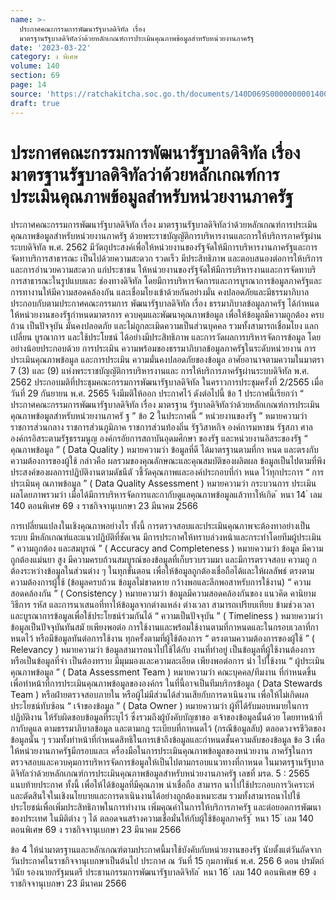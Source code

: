 ```yaml
---
name: >-
  ประกาศคณะกรรมการพัฒนารัฐบาลดิจิทัล เรื่อง
  มาตรฐานรัฐบาลดิจิทัลว่าด้วยหลักเกณฑ์การประเมินคุณภาพข้อมูลสำหรับหน่วยงานภาครัฐ
date: '2023-03-22'
category: ง พิเศษ
volume: 140
section: 69
page: 14
source: 'https://ratchakitcha.soc.go.th/documents/140D069S0000000001400.pdf'
draft: true
---
```


# ประกาศคณะกรรมการพัฒนารัฐบาลดิจิทัล เรื่อง มาตรฐานรัฐบาลดิจิทัลว่าด้วยหลักเกณฑ์การประเมินคุณภาพข้อมูลสำหรับหน่วยงานภาครัฐ

ประกาศคณะกรรมการพัฒนารัฐบาลดิจิทัล เรื่อง มาตรฐานรัฐบาลดิจิทัลว่าด้วยหลักเกณฑ์การประเมินคุณภาพข้อมูลสำหรับหน่วยงานภาครัฐ ด้วยพระราชบัญญัติการบริหารงานและการให้บริการภาครัฐผ่านระบบดิจิทัล พ.ศ. 2562 มีวัตถุประสงค์เพื่อให้หน่วยงานของรัฐจัดให้มีการบริหารงานภาครัฐและการจัดทาบริการสาธารณะ เป็นไปด้วยความสะดวก รวดเร็ว มีประสิทธิภาพ และตอบสนองต่อการให้บริการและการอำนวยความสะดวก แก่ประชาชน ให้หน่วยงานของรัฐจัดให้มีการบริหารงานและการจัดทาบริการสาธารณะในรูปแบบและ ช่องทางดิจิทัล โดยมีการบริหารจัดการและการบูรณาการข้อมูลภาครัฐและการทางานให้มีความสอดคล้องกัน และเชื่อมโยงเข้าด้วยกันอย่างมั่น คงปลอดภัยและมีธรรมาภิบาล ประกอบกับตามประกาศคณะกรรมการ พัฒนารัฐบาลดิจิทัล เรื่อง ธรรมาภิบาลข้อมูลภาครัฐ ได้กำหนดให้หน่วยงานของรัฐกำหนดมาตรการ ควบคุมและพัฒนาคุณภาพข้อมูล เพื่อให้ข้อมูลมีความถูกต้อง ครบถ้วน เป็นปัจจุบัน มั่นคงปลอดภัย และไม่ถูกละเมิดความเป็นส่วนบุคคล รวมทั้งสามารถเชื่อมโยง แลกเปลี่ยน บูรณาการ และใช้ประโยชน์ ได้อย่างมีประสิทธิภาพ และการวัดผลการบริหารจัดการข้อมูล โดยอย่างน้อยประกอบด้วย การประเมิน ความพร้อมของธรรมาภิบาลข้อมูลภาครัฐในระดับหน่วยงาน การประเมินคุณภาพข้อมูล และการประเมิน ความมั่นคงปลอดภัยของข้อมูล อาศัยอานาจตามความในมาตรา 7 (3) และ (9) แห่งพระราชบัญญัติการบริหารงานและ การให้บริการภาครัฐผ่านระบบดิจิทัล พ.ศ. 2562 ประกอบมติที่ประชุมคณะกรรมการพัฒนารัฐบาลดิจิทัล ในคราวการประชุมครั้งที่ 2/2565 เมื่อวันที่ 29 กันยายน พ.ศ. 2565 จึงมีมติให้ออก ประกาศไว้ ดังต่อไปนี้ ข้อ 1 ประกาศนี้เรียกว่า “ ประกาศคณะกรรมการพัฒนารัฐบาลดิจิทัล เรื่อง มาตรฐาน รัฐบาลดิจิทัลว่าด้วยหลักเกณฑ์การประเมินคุณภาพข้อมูลสำหรับหน่วยงานภาครั ฐ ” ข้อ 2 ในประกาศนี้ “ หน่วยงานของรัฐ ” หมายความว่า ราชการส่วนกลาง ราชการส่วนภูมิภาค ราชการส่วนท้องถิ่น รัฐวิสาหกิจ องค์การมหาชน รัฐสภา ศาล องค์กรอิสระตามรัฐธรรมนูญ องค์กรอัยการสถาบันอุดมศึกษา ของรัฐ และหน่วยงานอิสระของรัฐ “ คุณภาพข้อมูล ” ( Data Quality ) หมายความว่า ข้อมูลที่ดี ได้มาตรฐานตามที่กา หนด และตรงกับความต้องการของผู้ใช้ กล่าวคือ ผลรวมของคุณลักษณะและคุณสมบัติของผลิตผล ข้อมูลเป็นไปตามที่พึงประสงค์ของผลการปฏิบัติงานตามดัชนีตั วชี้วัดคุณภาพและองค์ประกอบที่กำ หนด ไว้ทุกประการ “ การประเมินคุ ณภาพข้อมูล ” ( Data Quality Assessment ) หมายความว่า กระบวนการ ประเมินผลโดยภาพรวมว่า เมื่อได้มีการบริหารจัดการและกากับดูแลคุณภาพข้อมูลแล้วทาให้เกิด ้ หนา 14 ่ เลม 140 ตอนพิเศษ 69 ง ราชกิจจานุเบกษา 23 มีนาคม 2566

การเปลี่ยนแปลงในเชิงคุณภาพอย่างไร ทั้งนี้ การตรวจสอบและประเมินคุณภาพจะต้องทาอย่างเป็นระบบ มีหลักเกณฑ์และแนวปฏิบัติที่ชัดเจน มีการประกาศให้ทราบล่วงหน้าและกระทำโดยทีมผู้ประเมิน “ ความถูกต้อง และสมบูรณ์ ” ( Accuracy and Completeness ) หมายความว่า ข้อมูล มีความถูกต้องแม่นยา สูง มีความครบถ้วนสมบูรณ์ของข้อมูลที่เก็บรวบรวมมา และมีการตรวจสอบ ความถู กต้องระหว่างข้อมูลในส่วนต่าง ๆ ในทุกขั้นตอน เพื่อให้ข้อมูลถูกต้องเชื่อถือได้และให้ผลลัพธ์ ตรงตามความต้องการผู้ใช้ (ข้อมูลครบถ้วน ข้อมูลไม่ขาดหาย กว้างพอและลึกพอสาหรับการใช้งาน) “ ความสอดคล้องกัน ” ( Consistency ) หมายความว่า ข้อมูลมีความสอดคล้องกันของ แนวคิด คานิยาม วิธีการ รหัส และการนาเสนอที่ทาให้ข้อมูลจากต่างแหล่ง ต่างเวลา สามารถเปรียบเทียบ ข้ามช่วงเวลาและบูรณาการข้อมูลเพื่อใช้ประโยชน์ร่วมกันได้ “ ความเป็นปัจจุบัน ” ( Timeliness ) หมายความว่า ข้อมูลเป็นปัจจุบันทันสมั ยเพียงพอต่อ การใช้งานและพร้อมใช้งานตามที่กาหนดและในกรอบเวลาที่กาหนดไว้ หรือมีข้อมูลทันต่อการใช้งาน ทุกครั้งตามที่ผู้ใช้ต้องการ “ ตรงตามความต้องการของผู้ใช้ ” ( Relevancy ) หมายความว่า ข้อมูลสามารถนาไปใช้ได้กับ งานที่ทำอยู่ เป็นข้อมูลที่ผู้ใช้งานต้องการ หรือเป็นข้อมูลที่จำ เป็นต้องทราบ มีมุมมองและความละเอียด เพียงพอต่อการ นำ ไปใช้งาน “ ผู้ประเมินคุณภาพข้อมูล ” ( Data Assessment Team ) หมายความว่า คณะบุคคล/ทีมงาน ที่กำหนดขึ้นเพื่อทำหน้าที่การประเมินคุณภาพข้อมูลขององค์กร ในที่นี้อาจเป็นทีมบริกรข้อมูล ( Data Stewards Team ) หรือฝ่ายตรวจสอบภายใน หรือผู้ไม่มีส่วนได้ส่วนเสียกับการดาเนินงาน เพื่อให้ไม่เกิดผลประโยชน์ทับซ้อน “ เจ้าของข้อมูล ” ( Data Owner ) หมายความว่า ผู้ที่ได้รับมอบหมายในการปฏิบัติงาน ให้รับผิดชอบข้อมูลที่ระบุไว้ ซึ่งรวมถึงผู้บังคับบัญชาขอ งเจ้าของข้อมูลนั้นด้วย โดยทาหน้าที่กากับดูแล ตามธรรมาภิบาลข้อมูล และตามกฎ ระเบียบที่กาหนดไว้ (กรณีข้อมูลลับ) ตลอดวงจรชีวิตของ ข้อมูลนั้น ๆ รวมทั้งทำหน้าที่กำหนดสิทธิในการเข้าถึงข้อมูลและกำหนดชั้นความลับของข้อมูล ข้อ 3 เพื่อให้หน่วยงานภาครัฐมีกรอบและเ ครื่องมือในการประเมินคุณภาพข้อมูลของหน่วยงาน ภาครัฐในการตรวจสอบและควบคุมการบริหารจัดการข้อมูลให้เป็นไปตามกรอบแนวทางที่กาหนด ในมาตรฐานรัฐบาลดิจิทัลว่าด้วยหลักเกณฑ์การประเมินคุณภาพข้อมูลสำหรับหน่วยงานภาครัฐ เลขที่ มรด. 5 : 2565 แนบท้ายประกาศ ทั้งนี้ เพื่อให้ได้ข้อมูลที่มีคุณภาพ น่าเชื่อถือ สามารถ นาไปใช้ประกอบการวิเคราะห์และตัดสินใจในเชิงนโยบายและการดาเนินงานได้อย่างถูกต้องเหมาะสม รวมทั้งสามารถนาไปใช้ประโยชน์เพื่อเพิ่มประสิทธิภาพในการทำงาน เพิ่มคุณค่าในการให้บริการภาครัฐ และต่อยอดการพัฒนาของประเทศ ในมิติต่าง ๆ ได้ ตลอดจนสร้างความเชื่อมั่นให้กับผู้ใช้ข้อมูลภาครัฐ ้ หนา 15 ่ เลม 140 ตอนพิเศษ 69 ง ราชกิจจานุเบกษา 23 มีนาคม 2566

ข้อ 4 ให้นำมาตรฐานและหลักเกณฑ์ตามประกาศนี้มาใช้บังคับกับหน่วยงานของรัฐ นับตั้งแต่วันถัดจากวันประกาศในราชกิจจานุเบกษาเป็นต้นไป ประกาศ ณ วันที่ 15 กุมภาพันธ์ พ.ศ. 256 6 ดอน ปรมัตถ์วินัย รองนายกรัฐมนตรี ประธานกรรมการพัฒนารัฐบาลดิจิทัล ้ หนา 16 ่ เลม 140 ตอนพิเศษ 69 ง ราชกิจจานุเบกษา 23 มีนาคม 2566

